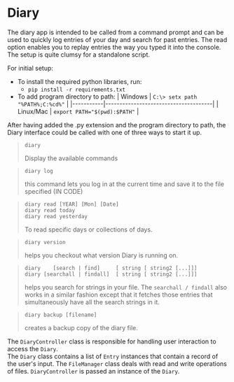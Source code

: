 # Diary
The diary app is intended to be called from a command prompt and can be used to quickly log entries of your day and search for past entries.
The read option enables you to replay entries the way you typed it into the console.  
The setup is quite clumsy for a standalone script.

For initial setup:
- To install the required python libraries, run:
	- ```pip install -r requirements.txt```
- To add program directory to path:
	| Windows   | ```C:\> setx path "%PATH%;C:%cd%"``` |
        |-----------|--------------------------------------|
        | Linux/Mac | ```export PATH="$(pwd):$PATH"```     |

	
After having added the .py extension and the program directory to path, the Diary interface could be called with one of three ways to start it up.

>```
>diary
>```
> Display the available commands

>```
>diary log
>```
>this command lets you log in at the current time and save it to the file specified (IN CODE)

>```
>diary read [YEAR] [Mon] [Date]
>diary read today
>diary read yesterday
>```
>To read specific days or collections of days.

>```
>diary version
>```
>helps you checkout what version Diary is running on.

>```
>diary    [search | find]     [ string [ string2 [...]]]
>diary [searchall | findall]  [ string [ string2 [...]]]
>```
>helps you search for strings in your file. The ```searchall / findall``` also works in a similar fashion except that it fetches those entries that simultaneously have all the search strings in it.

>```
>diary backup [filename]
>```
>creates a backup copy of the diary file.

The `DiaryController` class is responsible for handling user interaction to access the `Diary`.  
The `Diary` class contains a list of `Entry` instances that contain a record of the user's input.
The `FileManager` class deals with read and write operations of files.
`DiaryController` is passed an instance of the `Diary`.
                    
